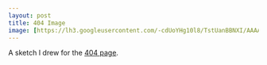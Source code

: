 ```yaml
---
layout: post
title: 404 Image
image: [https://lh3.googleusercontent.com/-cdUoYHg10l8/TstUanBBNXI/AAAAAAAAAXM/cphAIvTOApA/404.png, 404 Image]
---
```


A sketch I drew for the [404 page](/404.html).
